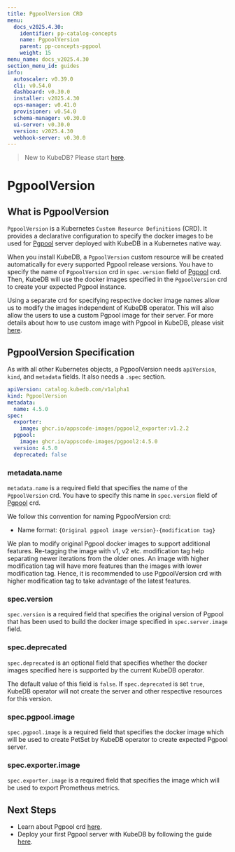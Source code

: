 ```yaml
---
title: PgpoolVersion CRD
menu:
  docs_v2025.4.30:
    identifier: pp-catalog-concepts
    name: PgpoolVersion
    parent: pp-concepts-pgpool
    weight: 15
menu_name: docs_v2025.4.30
section_menu_id: guides
info:
  autoscaler: v0.39.0
  cli: v0.54.0
  dashboard: v0.30.0
  installer: v2025.4.30
  ops-manager: v0.41.0
  provisioner: v0.54.0
  schema-manager: v0.30.0
  ui-server: v0.30.0
  version: v2025.4.30
  webhook-server: v0.30.0
---
```


> New to KubeDB? Please start [here](/docs/v2025.4.30/README).

# PgpoolVersion

## What is PgpoolVersion

`PgpoolVersion` is a Kubernetes `Custom Resource Definitions` (CRD). It provides a declarative configuration to specify the docker images to be used for [Pgpool](https://pgpool.net/) server deployed with KubeDB in a Kubernetes native way.

When you install KubeDB, a `PgpoolVersion` custom resource will be created automatically for every supported Pgpool release versions. You have to specify the name of `PgpoolVersion` crd in `spec.version` field of [Pgpool](/docs/v2025.4.30/guides/pgpool/concepts/pgpool) crd. Then, KubeDB will use the docker images specified in the `PgpoolVersion` crd to create your expected Pgpool instance.

Using a separate crd for specifying respective docker image names allow us to modify the images independent of KubeDB operator. This will also allow the users to use a custom Pgpool image for their server. For more details about how to use custom image with Pgpool in KubeDB, please visit [here](/docs/v2025.4.30/guides/pgpool/custom-versions/setup).

## PgpoolVersion Specification

As with all other Kubernetes objects, a PgpoolVersion needs `apiVersion`, `kind`, and `metadata` fields. It also needs a `.spec` section.

```yaml
apiVersion: catalog.kubedb.com/v1alpha1
kind: PgpoolVersion
metadata:
  name: 4.5.0
spec:
  exporter:
    image: ghcr.io/appscode-images/pgpool2_exporter:v1.2.2
  pgpool:
    image: ghcr.io/appscode-images/pgpool2:4.5.0
  version: 4.5.0
  deprecated: false
```

### metadata.name

`metadata.name` is a required field that specifies the name of the `PgpoolVersion` crd. You have to specify this name in `spec.version` field of [Pgpool](/docs/v2025.4.30/guides/pgpool/concepts/pgpool) crd.

We follow this convention for naming PgpoolVersion crd:

- Name format: `{Original pgpool image version}-{modification tag}`

We plan to modify original Pgpool docker images to support additional features. Re-tagging the image with v1, v2 etc. modification tag help separating newer iterations from the older ones. An image with higher modification tag will have more features than the images with lower modification tag. Hence, it is recommended to use PgpoolVersion crd with higher modification tag to take advantage of the latest features.

### spec.version

`spec.version` is a required field that specifies the original version of Pgpool that has been used to build the docker image specified in `spec.server.image` field.

### spec.deprecated

`spec.deprecated` is an optional field that specifies whether the docker images specified here is supported by the current KubeDB operator.

The default value of this field is `false`. If `spec.deprecated` is set `true`, KubeDB operator will not create the server and other respective resources for this version.

### spec.pgpool.image

`spec.pgpool.image` is a required field that specifies the docker image which will be used to create PetSet by KubeDB operator to create expected Pgpool server.

### spec.exporter.image

`spec.exporter.image` is a required field that specifies the image which will be used to export Prometheus metrics.

## Next Steps

- Learn about Pgpool crd [here](/docs/v2025.4.30/guides/pgpool/concepts/catalog).
- Deploy your first Pgpool server with KubeDB by following the guide [here](/docs/v2025.4.30/guides/pgpool/quickstart/quickstart).